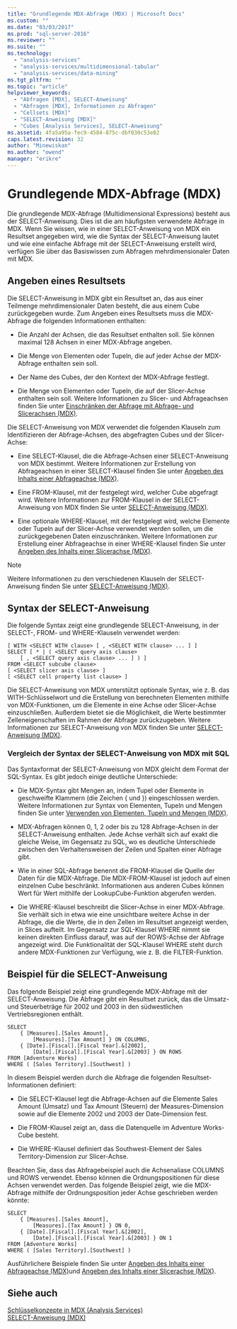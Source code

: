 ```yaml
---
title: "Grundlegende MDX-Abfrage (MDX) | Microsoft Docs"
ms.custom: ""
ms.date: "03/03/2017"
ms.prod: "sql-server-2016"
ms.reviewer: ""
ms.suite: ""
ms.technology: 
  - "analysis-services"
  - "analysis-services/multidimensional-tabular"
  - "analysis-services/data-mining"
ms.tgt_pltfrm: ""
ms.topic: "article"
helpviewer_keywords: 
  - "Abfragen [MDX], SELECT-Anweisung"
  - "Abfragen [MDX], Informationen zu Abfragen"
  - "Cellsets [MDX]"
  - "SELECT-Anweisung [MDX]"
  - "Cubes [Analysis Services], SELECT-Anweisung"
ms.assetid: 4fa5a95a-fec9-4584-875c-dbf030c53e82
caps.latest.revision: 32
author: "Minewiskan"
ms.author: "owend"
manager: "erikre"
---
```

# Grundlegende MDX-Abfrage (MDX)
  Die grundlegende MDX-Abfrage (Multidimensional Expressions) besteht aus der SELECT-Anweisung. Dies ist die am häufigsten verwendete Abfrage in MDX. Wenn Sie wissen, wie in einer SELECT-Anweisung von MDX ein Resultset angegeben wird, wie die Syntax der SELECT-Anweisung lautet und wie eine einfache Abfrage mit der SELECT-Anweisung erstellt wird, verfügen Sie über das Basiswissen zum Abfragen mehrdimensionaler Daten mit MDX.  
  
## Angeben eines Resultsets  
 Die SELECT-Anweisung in MDX gibt ein Resultset an, das aus einer Teilmenge mehrdimensionaler Daten besteht, die aus einem Cube zurückgegeben wurde. Zum Angeben eines Resultsets muss die MDX-Abfrage die folgenden Informationen enthalten:  
  
-   Die Anzahl der Achsen, die das Resultset enthalten soll. Sie können maximal 128 Achsen in einer MDX-Abfrage angeben.  
  
-   Die Menge von Elementen oder Tupeln, die auf jeder Achse der MDX-Abfrage enthalten sein soll.  
  
-   Der Name des Cubes, der den Kontext der MDX-Abfrage festlegt.  
  
-   Die Menge von Elementen oder Tupeln, die auf der Slicer-Achse enthalten sein soll. Weitere Informationen zu Slicer- und Abfrageachsen finden Sie unter [Einschränken der Abfrage mit Abfrage- und Slicerachsen &#40;MDX&#41;](../Topic/Restricting%20the%20Query%20with%20Query%20and%20Slicer%20Axes%20\(MDX\).md).  
  
 Die SELECT-Anweisung von MDX verwendet die folgenden Klauseln zum Identifizieren der Abfrage-Achsen, des abgefragten Cubes und der Slicer-Achse:  
  
-   Eine SELECT-Klausel, die die Abfrage-Achsen einer SELECT-Anweisung von MDX bestimmt. Weitere Informationen zur Erstellung von Abfrageachsen in einer SELECT-Klausel finden Sie unter [Angeben des Inhalts einer Abfrageachse &#40;MDX&#41;](../../../analysis-services/multidimensional-models/mdx/specifying-the-contents-of-a-query-axis-mdx.md).  
  
-   Eine FROM-Klausel, mit der festgelegt wird, welcher Cube abgefragt wird. Weitere Informationen zur FROM-Klausel in der SELECT-Anweisung von MDX finden Sie unter [SELECT-Anweisung &#40;MDX&#41;](../Topic/SELECT%20Statement%20\(MDX\).md).  
  
-   Eine optionale WHERE-Klausel, mit der festgelegt wird, welche Elemente oder Tupeln auf der Slicer-Achse verwendet werden sollen, um die zurückgegebenen Daten einzuschränken. Weitere Informationen zur Erstellung einer Abfrageachse in einer WHERE-Klausel finden Sie unter [Angeben des Inhalts einer Slicerachse &#40;MDX&#41;](../../../analysis-services/multidimensional-models/mdx/specifying-the-contents-of-a-slicer-axis-mdx.md).  
  
> [!NOTE]  
>  Weitere Informationen zu den verschiedenen Klauseln der SELECT-Anweisung finden Sie unter [SELECT-Anweisung &#40;MDX&#41;](../Topic/SELECT%20Statement%20\(MDX\).md).  
  
## Syntax der SELECT-Anweisung  
 Die folgende Syntax zeigt eine grundlegende SELECT-Anweisung, in der SELECT-, FROM- und WHERE-Klauseln verwendet werden:  
  
```  
[ WITH <SELECT WITH clause> [ , <SELECT WITH clause> ... ] ]   
SELECT [ * | ( <SELECT query axis clause>   
    [ , <SELECT query axis clause> ... ] ) ]  
FROM <SELECT subcube clause>   
[ <SELECT slicer axis clause> ]  
[ <SELECT cell property list clause> ]  
```  
  
 Die SELECT-Anweisung von MDX unterstützt optionale Syntax, wie z. B. das WITH-Schlüsselwort und die Erstellung von berechneten Elementen mithilfe von MDX-Funktionen, um die Elemente in eine Achse oder Slicer-Achse einzuschließen. Außerdem bietet sie die Möglichkeit, die Werte bestimmter Zelleneigenschaften im Rahmen der Abfrage zurückzugeben. Weitere Informationen zur SELECT-Anweisung von MDX finden Sie unter [SELECT-Anweisung &#40;MDX&#41;](../Topic/SELECT%20Statement%20\(MDX\).md).  
  
### Vergleich der Syntax der SELECT-Anweisung von MDX mit SQL  
 Das Syntaxformat der SELECT-Anweisung von MDX gleicht dem Format der SQL-Syntax. Es gibt jedoch einige deutliche Unterschiede:  
  
-   Die MDX-Syntax gibt Mengen an, indem Tupel oder Elemente in geschweifte Klammern (die Zeichen { und }) eingeschlossen werden. Weitere Informationen zur Syntax von Elementen, Tupeln und Mengen finden Sie unter [Verwenden von Elementen, Tupeln und Mengen &#40;MDX&#41;](../../../analysis-services/multidimensional-models/mdx/working-with-members-tuples-and-sets-mdx.md).  
  
-   MDX-Abfragen können 0, 1, 2 oder bis zu 128 Abfrage-Achsen in der SELECT-Anweisung enthalten. Jede Achse verhält sich auf exakt die gleiche Weise, im Gegensatz zu SQL, wo es deutliche Unterschiede zwischen den Verhaltensweisen der Zeilen und Spalten einer Abfrage gibt.  
  
-   Wie in einer SQL-Abfrage benennt die FROM-Klausel die Quelle der Daten für die MDX-Abfrage. Die MDX-FROM-Klausel ist jedoch auf einen einzelnen Cube beschränkt. Informationen aus anderen Cubes können Wert für Wert mithilfe der LookupCube-Funktion abgerufen werden.  
  
-   Die WHERE-Klausel beschreibt die Slicer-Achse in einer MDX-Abfrage. Sie verhält sich in etwa wie eine unsichtbare weitere Achse in der Abfrage, die die Werte, die in den Zellen im Resultset angezeigt werden, in Slices aufteilt. Im Gegensatz zur SQL-Klausel WHERE nimmt sie keinen direkten Einfluss darauf, was auf der ROWS-Achse der Abfrage angezeigt wird. Die Funktionalität der SQL-Klausel WHERE steht durch andere MDX-Funktionen zur Verfügung, wie z. B. die FILTER-Funktion.  
  
## Beispiel für die SELECT-Anweisung  
 Das folgende Beispiel zeigt eine grundlegende MDX-Abfrage mit der SELECT-Anweisung. Die Abfrage gibt ein Resultset zurück, das die Umsatz- und Steuerbeträge für 2002 und 2003 in den südwestlichen Vertriebsregionen enthält.  
  
```  
SELECT  
    { [Measures].[Sales Amount],   
        [Measures].[Tax Amount] } ON COLUMNS,  
    { [Date].[Fiscal].[Fiscal Year].&[2002],   
        [Date].[Fiscal].[Fiscal Year].&[2003] } ON ROWS  
FROM [Adventure Works]  
WHERE ( [Sales Territory].[Southwest] )  
```  
  
 In diesem Beispiel werden durch die Abfrage die folgenden Resultset-Informationen definiert:  
  
-   Die SELECT-Klausel legt die Abfrage-Achsen auf die Elemente Sales Amount (Umsatz) und Tax Amount (Steuern) der Measures-Dimension sowie auf die Elemente 2002 und 2003 der Date-Dimension fest.  
  
-   Die FROM-Klausel zeigt an, dass die Datenquelle im Adventure Works-Cube besteht.  
  
-   Die WHERE-Klausel definiert das Southwest-Element der Sales Territory-Dimension zur Slicer-Achse.  
  
 Beachten Sie, dass das Abfragebeispiel auch die Achsenaliase COLUMNS und ROWS verwendet. Ebenso können die Ordnungspositionen für diese Achsen verwendet werden. Das folgende Beispiel zeigt, wie die MDX-Abfrage mithilfe der Ordnungsposition jeder Achse geschrieben werden könnte:  
  
```  
SELECT  
    { [Measures].[Sales Amount],   
        [Measures].[Tax Amount] } ON 0,  
    { [Date].[Fiscal].[Fiscal Year].&[2002],   
        [Date].[Fiscal].[Fiscal Year].&[2003] } ON 1  
FROM [Adventure Works]  
WHERE ( [Sales Territory].[Southwest] )  
```  
  
 Ausführlichere Beispiele finden Sie unter [Angeben des Inhalts einer Abfrageachse &#40;MDX&#41;](../../../analysis-services/multidimensional-models/mdx/specifying-the-contents-of-a-query-axis-mdx.md)und [Angeben des Inhalts einer Slicerachse &#40;MDX&#41;](../../../analysis-services/multidimensional-models/mdx/specifying-the-contents-of-a-slicer-axis-mdx.md).  
  
## Siehe auch  
 [Schlüsselkonzepte in MDX &#40;Analysis Services&#41;](../../../analysis-services/multidimensional-models/mdx/key-concepts-in-mdx-analysis-services.md)   
 [SELECT-Anweisung &#40;MDX&#41;](../Topic/SELECT%20Statement%20\(MDX\).md)  
  
  